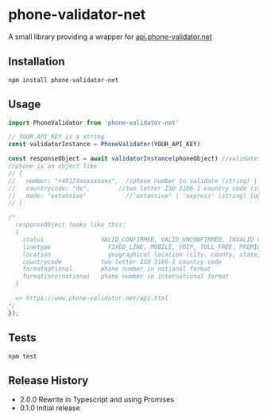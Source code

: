 # phone-validator-net

A small library providing a wrapper for [api.phone-validator.net](https://www.phone-validator.net/api.html)

## Installation

```shell
npm install phone-validator-net
```

## Usage

```js
import PhoneValidator from 'phone-validator-net'

// YOUR_API_KEY is a string
const validatorInstance = PhoneValidator(YOUR_API_KEY)

const responseObject = await validatorInstance(phoneObject) //validates phone object
//phone is an object like
// {
//   number: "+49173xxxxxxxxx",  //phone number to validate (string) | 0173xxxxxxx also possible with country code
//   countrycode: "de",        //two letter ISO 3166-1 country code (string) [optional]
//   mode: "extensive"           //'extensive' | 'express' (string) [optional; default 'extensive']
// }

/*
  responseObject looks like this:
  {
    status	              VALID_CONFIRMED, VALID_UNCONFIRMED, INVALID or error: DELAYED, RATE_LIMIT_EXCEEDED, API_KEY_INVALID_OR_DEPLETED
    linetype	            FIXED_LINE, MOBILE, VOIP, TOLL_FREE, PREMIUM_RATE, SHARED_COST, PERSONAL_NUMBER, PAGER, UAN, VOICEMAIL
    location	            geographical location (city, county, state)
    countrycode	          two letter ISO 3166-1 country code
    formatnational	      phone number in national format
    formatinternational	  phone number in international format
  }

  => https://www.phone-validator.net/api.html
*/
});
```

## Tests

```shell
npm test
```

## Release History

- 2.0.0 Rewrite in Typescript and using Promises
- 0.1.0 Initial release
